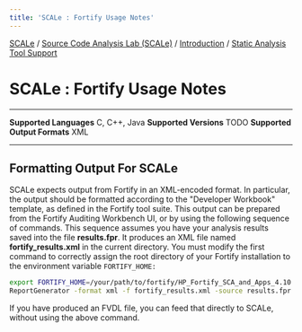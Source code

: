 ```yaml
---
title: 'SCALe : Fortify Usage Notes'
---
```

 [SCALe](index.md) / [Source Code Analysis Lab (SCALe)](Welcome.md) / [Introduction](Introduction.md) / [Static Analysis Tool Support](Static-Analysis-Tool-Support.md)
<!-- <legal> -->
<!-- SCALe version r.6.5.5.1.A -->
<!--  -->
<!-- Copyright 2021 Carnegie Mellon University. -->
<!--  -->
<!-- NO WARRANTY. THIS CARNEGIE MELLON UNIVERSITY AND SOFTWARE ENGINEERING -->
<!-- INSTITUTE MATERIAL IS FURNISHED ON AN "AS-IS" BASIS. CARNEGIE MELLON -->
<!-- UNIVERSITY MAKES NO WARRANTIES OF ANY KIND, EITHER EXPRESSED OR -->
<!-- IMPLIED, AS TO ANY MATTER INCLUDING, BUT NOT LIMITED TO, WARRANTY OF -->
<!-- FITNESS FOR PURPOSE OR MERCHANTABILITY, EXCLUSIVITY, OR RESULTS -->
<!-- OBTAINED FROM USE OF THE MATERIAL. CARNEGIE MELLON UNIVERSITY DOES NOT -->
<!-- MAKE ANY WARRANTY OF ANY KIND WITH RESPECT TO FREEDOM FROM PATENT, -->
<!-- TRADEMARK, OR COPYRIGHT INFRINGEMENT. -->
<!--  -->
<!-- Released under a MIT (SEI)-style license, please see COPYRIGHT file or -->
<!-- contact permission@sei.cmu.edu for full terms. -->
<!--  -->
<!-- [DISTRIBUTION STATEMENT A] This material has been approved for public -->
<!-- release and unlimited distribution.  Please see Copyright notice for -->
<!-- non-US Government use and distribution. -->
<!--  -->
<!-- DM19-1274 -->
<!-- </legal> -->

SCALe : Fortify Usage Notes
============================

  ------------------------------ --------------
  **Supported Languages**        C, C++, Java
  **Supported Versions**         TODO
  **Supported Output Formats**   XML
  ------------------------------ --------------

Formatting Output For SCALe
---------------------------

SCALe expects output from Fortify in an XML-encoded format. In
particular, the output should be formatted according to the "Developer
Workbook" template, as defined in the Fortify tool suite. This output
can be prepared from the Fortify Auditing Workbench UI, or by using the
following sequence of commands. This sequence assumes you have your
analysis results saved into the file **results.fpr**. It produces an XML
file named **fortify\_results.xml** in the current directory. You must
modify the first command to correctly assign the root directory of your
Fortify installation to the environment variable `FORTIFY_HOME:`

```sh
export FORTIFY_HOME=/your/path/to/fortify/HP_Fortify_SCA_and_Apps_4.10
ReportGenerator -format xml -f fortify_results.xml -source results.fpr -template $FORTIFY_HOME/Core/config/reports/DeveloperWorkbook.xml
```

If you have produced an FVDL file, you can feed that directly to
SCALe, without using the above command.
